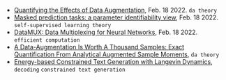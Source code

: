 
- [Quantifying the Effects of Data Augmentation](https://arxiv.org/pdf/2202.09134.pdf), Feb. 18 2022. `da theory`
- [Masked prediction tasks: a parameter identifiability view](https://arxiv.org/pdf/2202.09305.pdf), Feb. 18 2022. `self-supervised learning theory`
- [DataMUX: Data Multiplexing for Neural Networks](https://arxiv.org/pdf/2202.09318.pdf), Feb. 18 2022. `efficient computation`
- [A Data-Augmentation Is Worth A Thousand Samples: Exact Quantification From Analytical Augmented Sample Moments](https://arxiv.org/pdf/2202.08325.pdf), `da theory`
- [Energy-based Constrained Text Generation with Langevin Dynamics](https://arxiv.org/pdf/2202.11705.pdf), `decoding` `constrained text generation`
